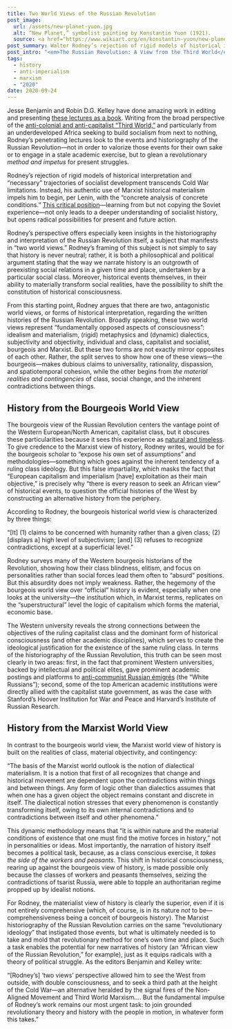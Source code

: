 ```yaml
---
title: Two World Views of the Russian Revolution
post_image:
  url: /assets/new-planet-yuon.jpg
  alt: “New Planet,” symbolist painting by Konstantin Yuon (1921).
  source: <a href="https://www.wikiart.org/en/konstantin-yuon/new-planet-1921" target="_blank">Wikiart</a>
post_summary: Walter Rodney’s rejection of rigid models of historical interpretation and “necessary” trajectories of socialist development transcends Cold War limitations. Instead, his authentic use of Marxist historical materialism impels him to begin, per Lenin, with the “concrete analysis of concrete conditions.”
post_intro: "<em>The Russian Revolution: A View from the Third World</em> (Verso, 2018) compiles a series of lectures given by Walter Rodney, the black Guyanese radical, at the University of Dar es Salaam in Tanzania."
tags:
  - history
  - anti-imperialism
  - marxism
  - "2020"
date: 2020-09-24
---
```


Jesse Benjamin and Robin D.G. Kelley have done amazing work in editing and presenting <a href="https://www.versobooks.com/books/2724-the-russian-revolution" target="_blank">these lectures as a book</a>. Writing from the broad perspective of the <a href="https://daily.jstor.org/walter-rodney-guerrilla-intellectual/" target="_blank">anti-colonial and anti-capitalist “Third World,”</a> and particularly from an underdeveloped Africa seeking to build socialism from next to nothing, Rodney’s penetrating lectures look to the events and historiography of the Russian Revolution—not in order to valorize those events for their own sake or to engage in a stale academic exercise, but to glean a revolutionary _method and impetus_ for present struggles.

Rodney’s rejection of rigid models of historical interpretation and “necessary” trajectories of socialist development transcends Cold War limitations. Instead, his authentic use of Marxist historical materialism impels him to begin, per Lenin, with the “concrete analysis of concrete conditions.” <a href="/posts/red-star-over-the-third-world/">This critical position</a>—learning from but not copying the Soviet experience—not only leads to a deeper understanding of socialist history, but opens radical possibilities for present and future action.

Rodney’s perspective offers especially keen insights in the historiography and interpretation of the Russian Revolution itself, a subject that manifests in “two world views.” Rodney’s framing of this subject is not simply to say that history is never neutral; rather, it is both a philosophical and political argument stating that the way we narrate history is an outgrowth of preexisting social relations in a given time and place, undertaken by a particular social class. Moreover, historical events themselves, in their ability to materially transform social realities, have the possibility to shift the constitution of historical consciousness.

From this starting point, Rodney argues that there are two, antagonistic world views, or forms of historical interpretation, regarding the written histories of the Russian Revolution. Broadly speaking, these two world views represent “fundamentally opposed aspects of consciousness”: idealism and materialism, (rigid) metaphysics and (dynamic) dialectics, subjectivity and objectivity, individual and class, capitalist and socialist, bourgeois and Marxist. But these two forms are not exactly mirror opposites of each other. Rather, the split serves to show how one of these views—the bourgeois—makes dubious claims to universality, rationality, dispassion, and spatiotemporal cohesion, while the other begins from _the material realities and contingencies_ of class, social change, and the inherent contradictions between things.

## History from the Bourgeois World View

The bourgeois view of the Russian Revolution centers the vantage point of the Western European/North American, capitalist class, but it obscures these particularities because it sees this experience as <a href="/posts/the-origin-of-capitalism/">natural and timeless</a>. To give credence to the Marxist view of history, Rodney writes, would be for the bourgeois scholar to “expose his own set of assumptions” and methodologies—something which goes against the inherent tendency of a ruling class ideology. But this false impartiality, which masks the fact that “European capitalism and imperialism [have] exploitation as their main objective,” is precisely why “there is every reason to seek an African view” of historical events, to question the official histories of the West by constructing an alternative history from the periphery.

According to Rodney, the bourgeois historical world view is characterized by three things:

<div class="blockquote">“[It] (1) claims to be concerned with humanity rather than a given class; (2) [displays a] high level of subjectivism; [and] (3) refuses to recognize contradictions, except at a superficial level.”</div>

Rodney surveys many of the Western bourgeois historians of the Revolution, showing how their class blindness, elitism, and focus on personalities rather than social forces lead them often to “absurd” positions. But this absurdity does not imply weakness. Rather, the hegemony of the bourgeois world view over “official” history is evident, especially when one looks at the university—the institution which, in Marxist terms, replicates on the “superstructural” level the logic of capitalism which forms the material, economic base.

The Western university reveals the strong connections between the objectives of the ruling capitalist class and the dominant form of historical consciousness (and other academic disciplines), which serves to create the ideological justification for the existence of the same ruling class. In terms of the historiography of the Russian Revolution, this truth can be seen most clearly in two areas: first, in the fact that prominent Western universities, backed by intellectual and political elites, gave prominent academic postings and platforms to <a href="https://www.cambridge.org/core/services/aop-cambridge-core/content/view/C8413A5C999B36CA901D01438D8267A7/S0017257X00010885a.pdf/div-class-title-leonard-schapiro-div.pdf" target="_blank">anti-communist Russian émigrés</a> (the “White Russians”); second, some of the top American academic institutions were directly allied with the capitalist state government, as was the case with Stanford’s Hoover Institution for War and Peace and Harvard’s Institute of Russian Research.

## History from the Marxist World View

In contrast to the bourgeois world view, the Marxist world view of history is built on the realities of class, material objectivity, and contingency:

<div class="blockquote">“The basis of the Marxist world outlook is the notion of dialectical materialism. It is a notion that first of all recognizes that change and historical movement are dependent upon the contradictions within things and between things. Any form of logic other than dialectics assumes that when one has a given object the object remains constant and discrete in itself. The dialectical notion stresses that every phenomenon is constantly transforming itself, owing to its own internal contradictions and to contradictions between itself and other phenomena.”</div>

This dynamic methodology means that “it is within nature and the material conditions of existence that one must find the motive forces in history,” not in personalities or ideas. Most importantly, the narration of history itself becomes a political task, because, as a class conscious exercise, it _takes the side of the workers and peasants_. This shift in historical consciousness, rearing up against the bourgeois view of history, is made possible only because the classes of workers and peasants themselves, seizing the contradictions of tsarist Russia, were able to topple an authoritarian regime propped up by idealist notions.

For Rodney, the materialist view of history is clearly the superior, even if it is not entirely comprehensive (which, of course, is in its nature _not_ to be—comprehensiveness being a conceit of bourgeois history). The Marxist historiography of the Russian Revolution carries on the same “revolutionary ideology” that instigated those events, but what is ultimately needed is to take and mold that revolutionary method for one’s own time and place. Such a task enables the potential for new narratives of history (an “African view of the Russian Revolution,” for example), just as it equips radicals with a theory of political struggle. As the editors Benjamin and Kelley write:

<div class="blockquote">“[Rodney’s] ‘two views’ perspective allowed him to see the West from outside, with double consciousness, and to seek a third path at the height of the Cold War—an alternative heralded by the signal fires of the Non-Aligned Movement and Third World Marxism.… But the fundamental impulse of Rodney’s work remains our most urgent task: to join grounded revolutionary theory and history with the people in motion, in whatever form this takes.”</div>
